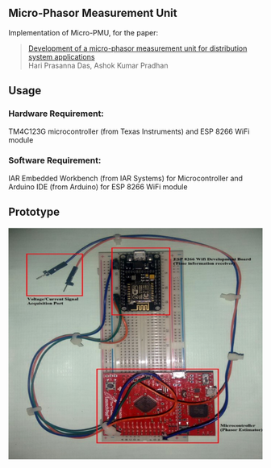 ## Micro-Phasor Measurement Unit

Implementation of Micro-PMU, for the paper:

  > [Development of a micro-phasor measurement unit for distribution system applications](http://www.iitk.ac.in/npsc/Papers/NPSC2016/1570291677.pdf)\
  > Hari Prasanna Das, Ashok Kumar Pradhan


## Usage 
  ### Hardware Requirement: 
  TM4C123G microcontroller (from Texas Instruments) and ESP 8266 WiFi module
  ### Software Requirement: 
  IAR Embedded Workbench (from IAR Systems) for Microcontroller and Arduino IDE (from Arduino) for ESP 8266 WiFi module

## Prototype
![Micro-PMU Prototype](micro_pmu.png "Micro-PMU Prototype")
